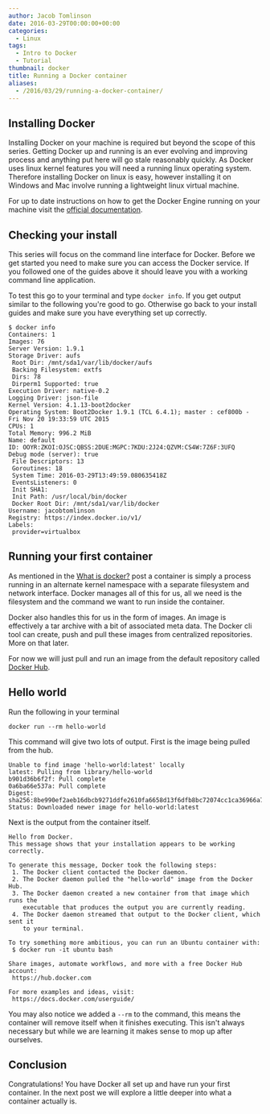 ```yaml
---
author: Jacob Tomlinson
date: 2016-03-29T00:00:00+00:00
categories:
  - Linux
tags:
  - Intro to Docker
  - Tutorial
thumbnail: docker
title: Running a Docker container
aliases:
  - /2016/03/29/running-a-docker-container/
---
```



## Installing Docker

Installing Docker on your machine is required but beyond the scope of this series. Getting Docker up and running is an ever evolving and improving process and anything put here will go stale reasonably quickly. As Docker uses linux kernel features you will need a running linux operating system. Therefore installing Docker on linux is easy, however installing it on Windows and Mac involve running a lightweight linux virtual machine.

For up to date instructions on how to get the Docker Engine running on your machine visit the [official documentation][install-docker].

## Checking your install

This series will focus on the command line interface for Docker. Before we get started you need to make sure you can access the Docker service. If you followed one of the guides above it should leave you with a working command line application.

To test this go to your terminal and type `docker info`. If you get output similar to the following you're good to go. Otherwise go back to your install guides and make sure you have everything set up correctly.

```
$ docker info
Containers: 1
Images: 76
Server Version: 1.9.1
Storage Driver: aufs
 Root Dir: /mnt/sda1/var/lib/docker/aufs
 Backing Filesystem: extfs
 Dirs: 78
 Dirperm1 Supported: true
Execution Driver: native-0.2
Logging Driver: json-file
Kernel Version: 4.1.13-boot2docker
Operating System: Boot2Docker 1.9.1 (TCL 6.4.1); master : cef800b - Fri Nov 20 19:33:59 UTC 2015
CPUs: 1
Total Memory: 996.2 MiB
Name: default
ID: OOYR:ZKOI:OJSC:QBSS:2DUE:MGPC:7KDU:2J24:QZVM:CS4W:7Z6F:3UFQ
Debug mode (server): true
 File Descriptors: 13
 Goroutines: 18
 System Time: 2016-03-29T13:49:59.080635418Z
 EventsListeners: 0
 Init SHA1:
 Init Path: /usr/local/bin/docker
 Docker Root Dir: /mnt/sda1/var/lib/docker
Username: jacobtomlinson
Registry: https://index.docker.io/v1/
Labels:
 provider=virtualbox
```

## Running your first container

As mentioned in the [What is docker?][what-is-docker] post a container is simply a process running in an alternate kernel namespace with a separate filesystem and network interface. Docker manages all of this for us, all we need is the filesystem and the command we want to run inside the container.

Docker also handles this for us in the form of images. An image is effectively a tar archive with a bit of associated meta data. The Docker cli tool can create, push and pull these images from centralized repositories. More on that later.

For now we will just pull and run an image from the default repository called [Docker Hub][docker-hub].

## Hello world

Run the following in your terminal

```
docker run --rm hello-world
```

This command will give two lots of output. First is the image being pulled from the hub.

```
Unable to find image 'hello-world:latest' locally
latest: Pulling from library/hello-world
b901d36b6f2f: Pull complete
0a6ba66e537a: Pull complete
Digest: sha256:8be990ef2aeb16dbcb9271ddfe2610fa6658d13f6dfb8bc72074cc1ca36966a7
Status: Downloaded newer image for hello-world:latest
```

Next is the output from the container itself.

```
Hello from Docker.
This message shows that your installation appears to be working correctly.

To generate this message, Docker took the following steps:
 1. The Docker client contacted the Docker daemon.
 2. The Docker daemon pulled the "hello-world" image from the Docker Hub.
 3. The Docker daemon created a new container from that image which runs the
    executable that produces the output you are currently reading.
 4. The Docker daemon streamed that output to the Docker client, which sent it
    to your terminal.

To try something more ambitious, you can run an Ubuntu container with:
 $ docker run -it ubuntu bash

Share images, automate workflows, and more with a free Docker Hub account:
 https://hub.docker.com

For more examples and ideas, visit:
 https://docs.docker.com/userguide/
```

You may also notice we added a `--rm` to the command, this means the container will remove itself when it finishes executing. This isn't always necessary but while we are learning it makes sense to mop up after ourselves.

## Conclusion

Congratulations! You have Docker all set up and have run your first container. In the next post we will explore a little deeper into what a container actually is.

[docker-hub]: https://hub.docker.com/
[install-docker]: https://docs.docker.com/engine/installation/
[what-is-docker]: /linux/2016/03/22/what-is-docker/
